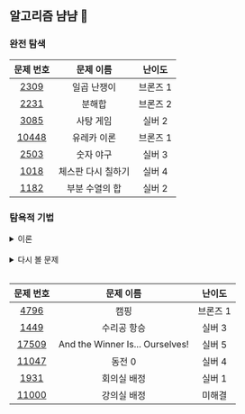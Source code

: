 ## 알고리즘 냠냠 🍕

### 완전 탐색

|문제 번호|문제 이름|난이도|
|:---:|:---:|:---:|
|[2309](https://www.acmicpc.net/problem/2309)|일곱 난쟁이|브론즈 1|
|[2231](https://www.acmicpc.net/problem/2231)|분해합|브론즈 2|
|[3085](https://www.acmicpc.net/problem/3085)|사탕 게임|실버 2|
|[10448](https://www.acmicpc.net/problem/10448)|유레카 이론|브론즈 1|
|[2503](https://www.acmicpc.net/problem/2503)|숫자 야구|실버 3|
|[1018](https://www.acmicpc.net/problem/1018)|체스판 다시 칠하기|실버 4|
|[1182](https://www.acmicpc.net/problem/1182)|부분 수열의 합|실버 2|

### 탐욕적 기법

<details>
<summary>이론</summary>
<div>

</br>

**언제 사용할까**

문제의 성질이 동일하게 보존되고, 같은 전략을 반복적으로 취할 수 있는 경우 

**특징**

눈 앞의 가장 최선의 이익를 선택하는 것 </br>
-> 이러한 특징 때문에 local maximum과 global maximum을 구분하지 못하고, 최적해를 구하기가 어렵다.

**주의점**

그리디는 후퇴하지 않는다. 잘못된 선택을 했다고 해서 수를 무르지 않는다. 

</div>
</details>

</br>

<details>
<summary>다시 볼 문제</summary>
<div>

</br>

1931.회의실 배정

11000. 강의실 배정

</div>
</details>


</br>

|문제 번호|문제 이름|난이도|
|:---:|:---:|:---:|
|[4796](https://www.acmicpc.net/problem/4796)|캠핑|브론즈 1|
|[1449](https://www.acmicpc.net/problem/1449)|수리공 항승|실버 3|
|[17509](https://www.acmicpc.net/problem/17509)|And the Winner Is... Ourselves!|실버 5|
|[11047](https://www.acmicpc.net/problem/11047)|동전 0|실버 4|
|[1931](https://www.acmicpc.net/problem/1931)|회의실 배정|실버 1|
|[11000](https://www.acmicpc.net/problem/11000)|강의실 배정|미해결|

